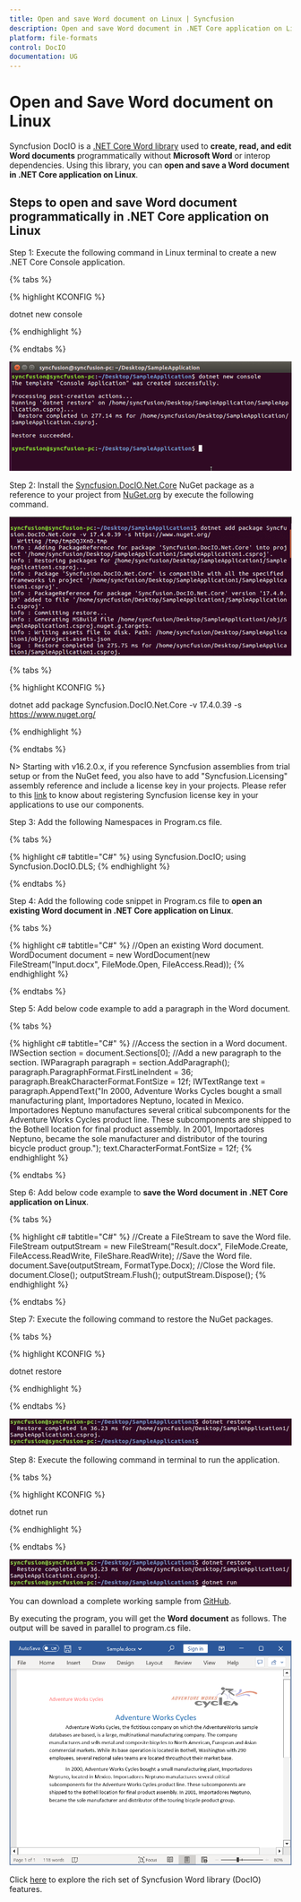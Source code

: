 ```yaml
---
title: Open and save Word document on Linux | Syncfusion
description: Open and save Word document in .NET Core application on Linux using Syncfusion .NET Core Word (DocIO) library.
platform: file-formats
control: DocIO
documentation: UG
---
```


# Open and Save Word document on Linux

Syncfusion DocIO is a [.NET Core Word library](https://www.syncfusion.com/document-processing/word-framework/net-core/word-library) used to **create, read, and edit Word documents** programmatically without **Microsoft Word** or interop dependencies. Using this library, you can **open and save a Word document in .NET Core application on Linux**.

## Steps to open and save Word document programmatically in .NET Core application on Linux

Step 1: Execute the following command in Linux terminal to create a new .NET Core Console application.

{% tabs %}

{% highlight KCONFIG %}

dotnet new console

{% endhighlight %}

{% endtabs %}

![Create .NET Core console application on Linux](Linux-images/CreateNewProject1.png)

Step 2: Install the [Syncfusion.DocIO.Net.Core](https://www.nuget.org/packages/Syncfusion.DocIO.Net.Core) NuGet package as a reference to your project from [NuGet.org](https://www.nuget.org/) by execute the following command.

![Install Syncfusion.DocIO.Net.Core NuGet packages](Linux-images/InstallNuGetPackages1.png)

{% tabs %}

{% highlight KCONFIG %}

dotnet add package Syncfusion.DocIO.Net.Core -v 17.4.0.39 -s https://www.nuget.org/

{% endhighlight %}

{% endtabs %}

N> Starting with v16.2.0.x, if you reference Syncfusion assemblies from trial setup or from the NuGet feed, you also have to add "Syncfusion.Licensing" assembly reference and include a license key in your projects. Please refer to this [link](https://help.syncfusion.com/common/essential-studio/licensing/overview) to know about registering Syncfusion license key in your applications to use our components.

Step 3: Add the following Namespaces in Program.cs file.

{% tabs %}

{% highlight c# tabtitle="C#" %}
using Syncfusion.DocIO;
using Syncfusion.DocIO.DLS;
{% endhighlight %}

{% endtabs %}

Step 4: Add the following code snippet in Program.cs file to **open an existing Word document in .NET Core application on Linux**.

{% tabs %}

{% highlight c# tabtitle="C#" %}
//Open an existing Word document.
WordDocument document = new WordDocument(new FileStream("Input.docx", FileMode.Open, FileAccess.Read));
{% endhighlight %}

{% endtabs %}

Step 5: Add below code example to add a paragraph in the Word document.

{% tabs %}

{% highlight c# tabtitle="C#" %}
//Access the section in a Word document.
IWSection section = document.Sections[0];
//Add a new paragraph to the section.
IWParagraph paragraph = section.AddParagraph();
paragraph.ParagraphFormat.FirstLineIndent = 36;
paragraph.BreakCharacterFormat.FontSize = 12f;
IWTextRange text = paragraph.AppendText("In 2000, Adventure Works Cycles bought a small manufacturing plant, Importadores Neptuno, located in Mexico. Importadores Neptuno manufactures several critical subcomponents for the Adventure Works Cycles product line. These subcomponents are shipped to the Bothell location for final product assembly. In 2001, Importadores Neptuno, became the sole manufacturer and distributor of the touring bicycle product group.");
text.CharacterFormat.FontSize = 12f;
{% endhighlight %}

{% endtabs %}

Step 6: Add below code example to **save the Word document in .NET Core application on Linux**.

{% tabs %}

{% highlight c# tabtitle="C#" %}
//Create a FileStream to save the Word file.
FileStream outputStream = new FileStream("Result.docx", FileMode.Create, FileAccess.ReadWrite, FileShare.ReadWrite);
//Save the Word file.
document.Save(outputStream, FormatType.Docx);
//Close the Word file.
document.Close();
outputStream.Flush();
outputStream.Dispose();
{% endhighlight %}

{% endtabs %}

Step 7: Execute the following command to restore the NuGet packages.

{% tabs %}

{% highlight KCONFIG %}

dotnet restore

{% endhighlight %}

{% endtabs %}

![Restore the NuGet packages](Linux-images/Restore.png)

Step 8: Execute the following command in terminal to run the application.

{% tabs %}

{% highlight KCONFIG %}

dotnet run

{% endhighlight %}

{% endtabs %}


![Run the Applcation](Linux-images/Run.png)

You can download a complete working sample from [GitHub](https://github.com/SyncfusionExamples/DocIO-Examples/tree/main/Read-and-Save-document/Open-and-save-Word-document/Linux/Open-and-save-Word-document).

By executing the program, you will get the **Word document** as follows. The output will be saved in parallel to program.cs file.

![Open and save Word document generated on Linux](Linux-images/OpenAndSaveOutput.png)

Click [here](https://www.syncfusion.com/document-processing/word-framework/net-core) to explore the rich set of Syncfusion Word library (DocIO) features. 
